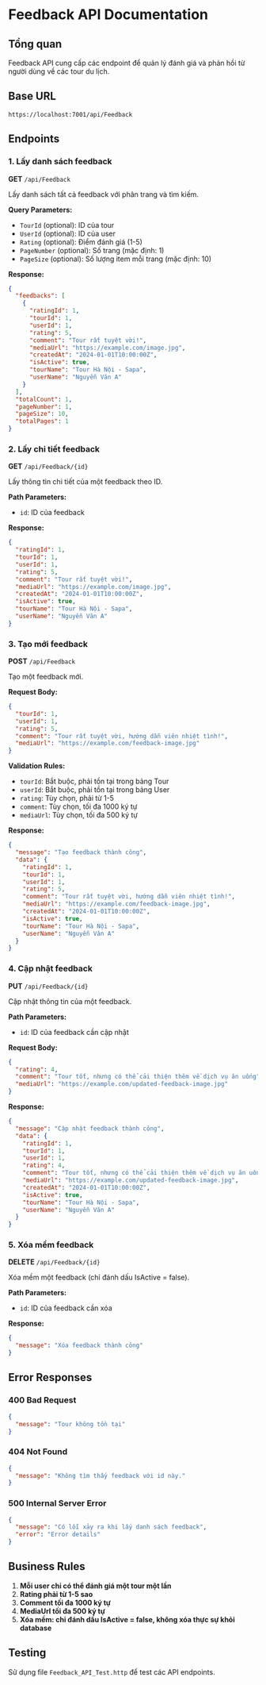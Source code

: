 # Feedback API Documentation

## Tổng quan
Feedback API cung cấp các endpoint để quản lý đánh giá và phản hồi từ người dùng về các tour du lịch.

## Base URL
```
https://localhost:7001/api/Feedback
```

## Endpoints

### 1. Lấy danh sách feedback
**GET** `/api/Feedback`

Lấy danh sách tất cả feedback với phân trang và tìm kiếm.

**Query Parameters:**
- `TourId` (optional): ID của tour
- `UserId` (optional): ID của user
- `Rating` (optional): Điểm đánh giá (1-5)
- `PageNumber` (optional): Số trang (mặc định: 1)
- `PageSize` (optional): Số lượng item mỗi trang (mặc định: 10)

**Response:**
```json
{
  "feedbacks": [
    {
      "ratingId": 1,
      "tourId": 1,
      "userId": 1,
      "rating": 5,
      "comment": "Tour rất tuyệt vời!",
      "mediaUrl": "https://example.com/image.jpg",
      "createdAt": "2024-01-01T10:00:00Z",
      "isActive": true,
      "tourName": "Tour Hà Nội - Sapa",
      "userName": "Nguyễn Văn A"
    }
  ],
  "totalCount": 1,
  "pageNumber": 1,
  "pageSize": 10,
  "totalPages": 1
}
```

### 2. Lấy chi tiết feedback
**GET** `/api/Feedback/{id}`

Lấy thông tin chi tiết của một feedback theo ID.

**Path Parameters:**
- `id`: ID của feedback

**Response:**
```json
{
  "ratingId": 1,
  "tourId": 1,
  "userId": 1,
  "rating": 5,
  "comment": "Tour rất tuyệt vời!",
  "mediaUrl": "https://example.com/image.jpg",
  "createdAt": "2024-01-01T10:00:00Z",
  "isActive": true,
  "tourName": "Tour Hà Nội - Sapa",
  "userName": "Nguyễn Văn A"
}
```

### 3. Tạo mới feedback
**POST** `/api/Feedback`

Tạo một feedback mới.

**Request Body:**
```json
{
  "tourId": 1,
  "userId": 1,
  "rating": 5,
  "comment": "Tour rất tuyệt vời, hướng dẫn viên nhiệt tình!",
  "mediaUrl": "https://example.com/feedback-image.jpg"
}
```

**Validation Rules:**
- `tourId`: Bắt buộc, phải tồn tại trong bảng Tour
- `userId`: Bắt buộc, phải tồn tại trong bảng User
- `rating`: Tùy chọn, phải từ 1-5
- `comment`: Tùy chọn, tối đa 1000 ký tự
- `mediaUrl`: Tùy chọn, tối đa 500 ký tự

**Response:**
```json
{
  "message": "Tạo feedback thành công",
  "data": {
    "ratingId": 1,
    "tourId": 1,
    "userId": 1,
    "rating": 5,
    "comment": "Tour rất tuyệt vời, hướng dẫn viên nhiệt tình!",
    "mediaUrl": "https://example.com/feedback-image.jpg",
    "createdAt": "2024-01-01T10:00:00Z",
    "isActive": true,
    "tourName": "Tour Hà Nội - Sapa",
    "userName": "Nguyễn Văn A"
  }
}
```

### 4. Cập nhật feedback
**PUT** `/api/Feedback/{id}`

Cập nhật thông tin của một feedback.

**Path Parameters:**
- `id`: ID của feedback cần cập nhật

**Request Body:**
```json
{
  "rating": 4,
  "comment": "Tour tốt, nhưng có thể cải thiện thêm về dịch vụ ăn uống",
  "mediaUrl": "https://example.com/updated-feedback-image.jpg"
}
```

**Response:**
```json
{
  "message": "Cập nhật feedback thành công",
  "data": {
    "ratingId": 1,
    "tourId": 1,
    "userId": 1,
    "rating": 4,
    "comment": "Tour tốt, nhưng có thể cải thiện thêm về dịch vụ ăn uống",
    "mediaUrl": "https://example.com/updated-feedback-image.jpg",
    "createdAt": "2024-01-01T10:00:00Z",
    "isActive": true,
    "tourName": "Tour Hà Nội - Sapa",
    "userName": "Nguyễn Văn A"
  }
}
```

### 5. Xóa mềm feedback
**DELETE** `/api/Feedback/{id}`

Xóa mềm một feedback (chỉ đánh dấu IsActive = false).

**Path Parameters:**
- `id`: ID của feedback cần xóa

**Response:**
```json
{
  "message": "Xóa feedback thành công"
}
```

## Error Responses

### 400 Bad Request
```json
{
  "message": "Tour không tồn tại"
}
```

### 404 Not Found
```json
{
  "message": "Không tìm thấy feedback với id này."
}
```

### 500 Internal Server Error
```json
{
  "message": "Có lỗi xảy ra khi lấy danh sách feedback",
  "error": "Error details"
}
```

## Business Rules

1. **Mỗi user chỉ có thể đánh giá một tour một lần**
2. **Rating phải từ 1-5 sao**
3. **Comment tối đa 1000 ký tự**
4. **MediaUrl tối đa 500 ký tự**
5. **Xóa mềm: chỉ đánh dấu IsActive = false, không xóa thực sự khỏi database**

## Testing

Sử dụng file `Feedback_API_Test.http` để test các API endpoints. 